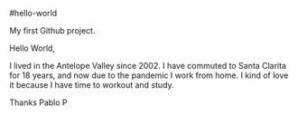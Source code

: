 #hello-world

My first Github project.


Hello World,

I lived in the Antelope Valley since 2002. I have commuted to Santa Clarita for 18 years, and now due to the pandemic I work from home.
I kind of love it because I have time to workout and study.

Thanks
Pablo P
